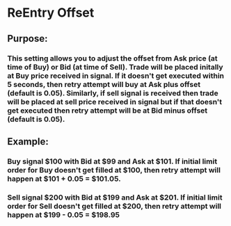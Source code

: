 # ReEntry Offset

## Purpose: 

### This setting allows you to adjust the offset from Ask price (at time of Buy) or Bid (at time of Sell). Trade will be placed initally at Buy price received in signal. If it doesn't get executed within 5 seconds, then retry attempt will buy at Ask plus offset (default is 0.05). Similarly, if sell signal is received then trade will be placed at sell price received in signal but if that doesn't get executed then retry attempt will be at Bid minus offset (default is 0.05).

## Example:

### Buy signal $100 with Bid at $99 and Ask at $101. If initial limit order for Buy doesn't get filled at $100, then retry attempt will happen at $101 + 0.05 = $101.05.

### Sell signal $200 with Bid at $199 and Ask at $201. If initial limit order for Sell doesn't get filled at $200, then retry attempt will happen at $199 - 0.05 = $198.95


